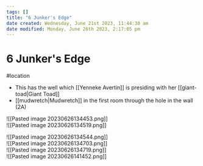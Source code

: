 ```yaml
---
tags: []
title: "6 Junker's Edge"
date created: Wednesday, June 21st 2023, 11:44:30 am
date modified: Monday, June 26th 2023, 2:17:05 pm
---
```


# 6 Junker's Edge

#location

- This has the well which [[Yenneke Avertin]] is presiding with her [[giant-toad|Giant Toad]]
- [[mudwretch|Mudwretch]] in the first room through the hole in the wall (2A)  

![[Pasted image 20230626134453.png]]  
![[Pasted image 20230626134519.png]]

![[Pasted image 20230626134544.png]]  
![[Pasted image 20230626134703.png]]  
![[Pasted image 20230626134719.png]]  
![[Pasted image 20230626141452.png]]
